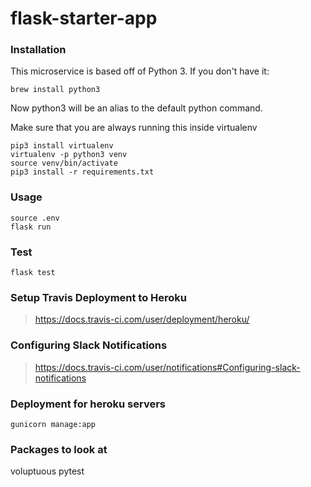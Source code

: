 # flask-starter-app

### Installation

This microservice is based off of Python 3. If you don't have it:
```
brew install python3
```
Now python3 will be an alias to the default python command.

Make sure that you are always running this inside virtualenv

```
pip3 install virtualenv
virtualenv -p python3 venv
source venv/bin/activate
pip3 install -r requirements.txt
```

### Usage

```
source .env
flask run
```

### Test
```
flask test
```

### Setup Travis Deployment to Heroku
> https://docs.travis-ci.com/user/deployment/heroku/

### Configuring Slack Notifications
> https://docs.travis-ci.com/user/notifications#Configuring-slack-notifications

### Deployment for heroku servers
```
gunicorn manage:app
```

### Packages to look at
voluptuous
pytest
